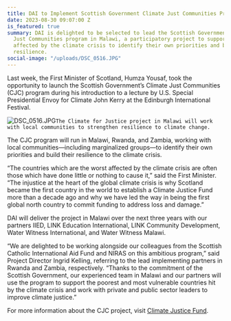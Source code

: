 ```yaml
---
title: DAI to Implement Scottish Government Climate Just Communities Program in Malawi
date: 2023-08-30 09:07:00 Z
is_featured: true
summary: DAI is delighted to be selected to lead the Scottish Government's Climate
  Just Communities program in Malawi, a participatory project to support those most
  affected by the climate crisis to identify their own priorities and build their
  resilience.
social-image: "/uploads/DSC_0516.JPG"
---
```


Last week, the First Minister of Scotland, Humza Yousaf, took the opportunity to launch the Scottish Government’s Climate Just Communities (CJC) program during his introduction to a lecture by U.S. Special Presidential Envoy for Climate John Kerry at the Edinburgh International Festival. 

![DSC_0516.JPG](/uploads/DSC_0516.JPG)`The Climate for Justice project in Malawi will work with local communities to strengthen resilience to climate change.`

<!--more-->

The CJC program will run in Malawi, Rwanda, and Zambia, working with local communities—including marginalized groups—to identify their own priorities and build their resilience to the climate crisis.

“The countries which are the worst affected by the climate crisis are often those which have done little or nothing to cause it,” said the First Minister. “The injustice at the heart of the global climate crisis is why Scotland became the first country in the world to establish a Climate Justice Fund more than a decade ago and why we have led the way in being the first global north country to commit funding to address loss and damage.” 
 
DAI will deliver the project in Malawi over the next three years with our partners IIED, LINK Education International, LINK Community Development, Water Witness International, and Water Witness Malawi. 

“We are delighted to be working alongside our colleagues from the Scottish Catholic International Aid Fund and NIRAS on this ambitious program,” said Project Director Ingrid Kelling, referring to the lead implementing partners in Rwanda and Zambia, respectively. “Thanks to the commitment of the Scottish Government, our experienced team in Malawi and our partners will use the program to support the poorest and most vulnerable countries hit by the climate crisis and work with private and public sector leaders to improve climate justice.”

For more information about the CJC project, visit [Climate Justice Fund](https://www.gov.scot/policies/international-development/climate-justice-fund/).
